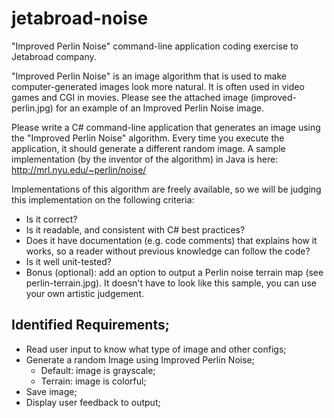 # jetabroad-noise
"Improved Perlin Noise" command-line application coding exercise to Jetabroad company.

"Improved Perlin Noise" is an image algorithm that is used to make computer-generated images look more natural. It is often used in video games and CGI in movies. Please see the attached image (improved-perlin.jpg) for an example of an Improved Perlin Noise image.

Please write a C# command-line application that generates an image using the "Improved Perlin Noise" algorithm. Every time you execute the application, it should generate a different random image. A sample implementation (by the inventor of the algorithm) in Java is here: http://mrl.nyu.edu/~perlin/noise/

Implementations of this algorithm are freely available, so we will be judging this implementation on the following criteria:
- Is it correct?
- Is it readable, and consistent with C# best practices?
- Does it have documentation (e.g. code comments) that explains how it works, so a reader without previous knowledge can follow the code?
- Is it well unit-tested?
- Bonus (optional): add an option to output a Perlin noise terrain map (see perlin-terrain.jpg). It doesn't have to look like this sample, you can use your own artistic judgement.

## Identified Requirements;

- Read user input to know what type of image and other configs;
- Generate a random Image using Improved Perlin Noise;
    - Default: image is grayscale;
    - Terrain: image is colorful;
- Save image;
- Display user feedback to output;